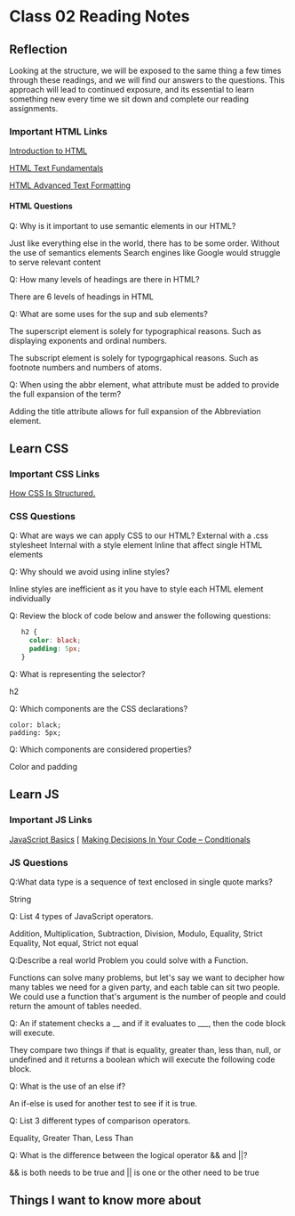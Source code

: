 # Class 02 Reading Notes

## Reflection

Looking at the structure, we will be exposed to the same thing a few times through these readings, and we will find our answers to the questions. This approach will lead to continued exposure, and its essential to learn something new every time we sit down and complete our reading assignments.

### Important HTML Links

[Introduction to HTML](https://developer.mozilla.org/en-US/docs/Learn/HTML/Introduction_to_HTML/)

[HTML Text Fundamentals](https://developer.mozilla.org/en-US/docs/Learn/HTML/Introduction_to_HTML/HTML_text_fundamentals)

[HTML Advanced Text Formatting](https://developer.mozilla.org/en-US/docs/Learn/HTML/Introduction_to_HTML/Advanced_text_formatting)

#### HTML Questions

Q: Why is it important to use semantic elements in our HTML?

  Just like everything else in the world, there has to be some order. Without the use of semantics elements Search engines like Google would struggle to serve relevant content

Q: How many levels of headings are there in HTML?

  There are 6 levels of headings in HTML

Q: What are some uses for the sup and sub elements?

  The superscript element is solely for typographical reasons. Such as displaying exponents and ordinal numbers.

  The subscript element is solely for typogrgaphical reasons. Such as footnote numbers and numbers of atoms.

Q: When using the abbr element, what attribute must be added to provide the full expansion of the term?

  Adding the title attribute allows for full expansion of the Abbreviation element.

## Learn CSS

### Important CSS Links

[How CSS Is Structured.](https://developer.mozilla.org/en-US/docs/Learn/CSS/First_steps/How_CSS_is_structured)

### CSS Questions

Q: What are ways we can apply CSS to our HTML?
  External with a .css stylesheet
  Internal with a style element
  Inline that affect single HTML elements

Q: Why should we avoid using inline styles?

  Inline styles are inefficient as it you have to style each HTML element individually

Q: Review the block of code below and answer the following questions:

```css
   h2 {
     color: black;
     padding: 5px;
   }
```

Q: What is representing the selector?

  h2

Q: Which components are the CSS declarations?

    color: black;
    padding: 5px;
  
Q: Which components are considered properties?

  Color and padding

## Learn JS

### Important JS Links

[JavaScript Basics](https://developer.mozilla.org/en-US/docs/Learn/Getting_started_with_the_web/JavaScript_basics)
[
 [Making Decisions In Your Code – Conditionals](https://developer.mozilla.org/en-US/docs/Learn/JavaScript/Building_blocks/conditionals)

### JS Questions

Q:What data type is a sequence of text enclosed in single quote marks?

  String

Q: List 4 types of JavaScript operators.

  Addition, Multiplication, Subtraction, Division, Modulo, Equality, Strict Equality, Not equal, Strict not equal

Q:Describe a real world Problem you could solve with a Function.
  
  Functions can solve many problems, but let's say we want to decipher how many tables we need for a given party, and each table can sit two people. We could use a function that's argument is the number of people and could return the amount of tables needed.

Q: An if statement checks a __ and if it evaluates to ___, then the code block will execute.

  They compare two things if that is equality, greater than, less than, null, or undefined and it returns a boolean which will execute the following code block.

Q: What is the use of an else if?

  An if-else is used for another test to see if it is true.

Q: List 3 different types of comparison operators.

  Equality, Greater Than, Less Than

Q: What is the difference between the logical operator && and ||?

  && is both needs to be true and
  || is one or the other need to be true

## Things I want to know more about
